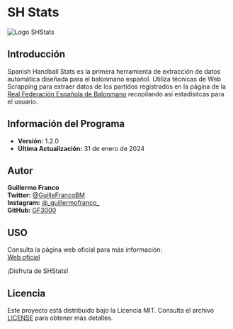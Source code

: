 # SH Stats
![Logo SHStats](https://github.com/GF3000/SHStats/blob/dev/res/logo_shs_sf_dark.ico)  
## Introducción 
Spanish Handball Stats es la primera herramienta de extracción de datos automática diseñada para el balonmano español. Utiliza técnicas de Web Scrapping para extraer datos de los partidos registrados en la página de la [Real Federación Española de Balonmano](https://www.rfebm.com/) recopilando así estadísitcas para el usuario. 

## Información del Programa
- **Versión:** 1.2.0
- **Última Actualización:** 31 de enero de 2024

## Autor
**Guillermo Franco**  
**Twitter:** [@GuilleFrancoBM](https://twitter.com/GuilleFrancoBM)  
**Instagram:** [@\_guillermofranco\_](https://www.instagram.com/_guillermofranco_/)  
**GitHub:** [GF3000](https://github.com/GF3000)

## USO
Consulta la página web oficial para más información:  
[Web oficial](https://guillermofranco.notion.site/8b35019a2d8749188b925809f87e5236?v=ff4a0ea1a5ae4f3e85882a8468668bcb)

¡Disfruta de SHStats!

## Licencia

Este proyecto está distribuido bajo la Licencia MIT. Consulta el archivo [LICENSE](LICENSE) para obtener más detalles.




